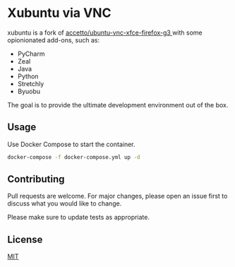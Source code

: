 # Xubuntu via VNC

xubuntu is a fork of [accetto/ubuntu-vnc-xfce-firefox-g3
](https://hub.docker.com/r/accetto/ubuntu-vnc-xfce-firefox-g3) with some opionionated add-ons, such as:

- PyCharm
- Zeal
- Java
- Python
- Stretchly
- Byuobu

The goal is to provide the ultimate development environment out of the box.

## Usage

Use Docker Compose to start the container.

```bash
docker-compose -f docker-compose.yml up -d
```

## Contributing
Pull requests are welcome. For major changes, please open an issue first to discuss what you would like to change.

Please make sure to update tests as appropriate.

## License
[MIT](https://choosealicense.com/licenses/mit/)
